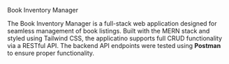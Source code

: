 Book Inventory Manager

The Book Inventory Manager is a full-stack web application designed for seamless management of book listings. Built with the MERN stack and styled using Tailwind CSS, the applicatino supports full CRUD functionality via a RESTful API. The backend API endpoints were tested using **Postman** to ensure proper functionality. 
